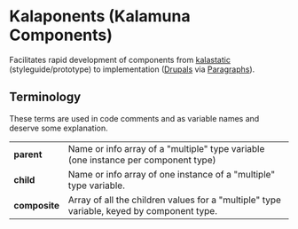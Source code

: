 # Kalaponents (Kalamuna Components)

Facilitates rapid development of components from
[kalastatic](https://github.com/kalamuna/kalastatic) (styleguide/prototype) to
implementation ([Drupals](https://www.drupal.org/) via
[Paragraphs](https://www.drupal.org/project/paragraphs)).

## Terminology
These terms are used in code comments and as variable names and deserve some
explanation.

|               |                                                                                           |
|:--------------|:------------------------------------------------------------------------------------------|
| **parent**    | Name or info array of a "multiple" type variable (one instance per component type)        |
| **child**     | Name or info array of one instance of a "multiple" type variable.                         |
| **composite** | Array of all the children values for a "multiple" type variable, keyed by component type. |
